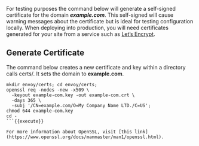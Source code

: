 For testing purposes the command below will generate a self-signed certificate for the domain ***example.com***. This self-signed will cause warning messages about the certificate but is ideal for testing configuration locally. When deploying into production, you will need certificates generated for your site from a service such as [Let’s Encrypt](https://letsencrypt.org).

## Generate Certificate

The command below creates a new certificate and key within a directory calls certs/. It sets the domain to **example.com**.

```
mkdir envoy/certs; cd envoy/certs;
openssl req -nodes -new -x509 \
  -keyout example-com.key -out example-com.crt \
  -days 365 \
  -subj '/CN=example.com/O=My Company Name LTD./C=US';
chmod 644 example-com.key
cd -
```{{execute}}

For more information about OpenSSL, visit [this link](https://www.openssl.org/docs/manmaster/man1/openssl.html).